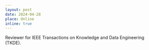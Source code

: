 ```yaml
---
layout: post
date: 2024-04-28
place: Online
inline: true
---
```


Reviewer for IEEE Transactions on Knowledge and Data Engineering (TKDE).
